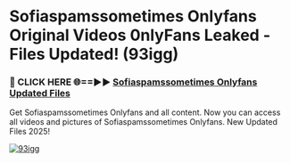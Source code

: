 # Sofiaspamssometimes Onlyfans Original Videos 0nlyFans Leaked - Files Updated! (93igg)

<h3>🔴 CLICK HERE 🌐==►► <a href="https://tinyurl.com/2m67pmp6" rel="nofollow">Sofiaspamssometimes Onlyfans Updated Files</a></h3>

Get Sofiaspamssometimes Onlyfans and all content. Now you can access all videos and pictures of Sofiaspamssometimes Onlyfans. New Updated Files 2025!

[![93igg](https://i.imgur.com/H4QAA4z.gif)](https://tinyurl.com/2m67pmp6)